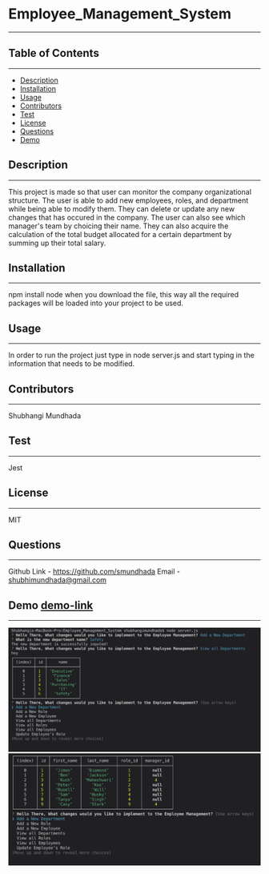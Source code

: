 # Employee_Management_System
---

## Table of Contents
---
* [Description](#Description)
* [Installation](#Installation)
* [Usage](#Usage)
* [Contributors](#Contributors)
* [Test](#Test)
* [License](#License)
* [Questions](#Questions)
* [Demo](#Demo)


## Description 
---
This project is made so that user can monitor the company organizational structure. The user is able to add new employees, roles, and department while being able to modify them. They can delete or update any new changes that has occured in the company. The user can also see which manager's team by choicing their name. They can also acquire the calculation of the total budget allocated for a certain department by summing up their total salary.   

## Installation 
---
npm install node when you download the file, this way all the required packages will be loaded into your project to be used. 

## Usage 
---
In order to run the project just type in node server.js and start typing in the information that needs to be modified. 

## Contributors
---
Shubhangi Mundhada

## Test
---
Jest

## License
---
MIT

## Questions
---
Github Link - https://github.com/smundhada
Email - shubhimundhada@gmail.com

## Demo [demo-link](https://www.youtube.com/watch?v=3iTkCIn4ROs&feature=youtu.be)
---
![alt text](shot.png)
![alt text](shot2.png)